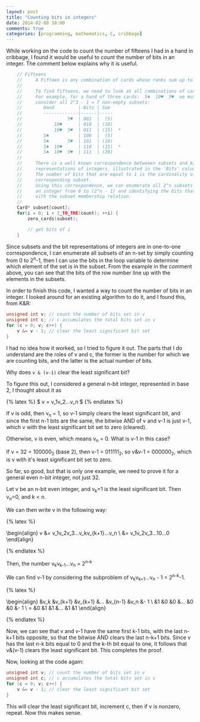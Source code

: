 ```yaml
---
layout: post
title: "Counting bits in integers"
date: 2014-02-08 18:00
comments: true
categories: [programming, mathematics, C, cribbage]
---
```


While working on the code to count the number of fifteens I had in a hand in cribbage, I found it would be useful to count the number of bits in an integer. The comment below explains why it is useful.

``` c
    // Fifteens
    //     A Fifteen is any combination of cards whose ranks sum up to 15.
    //
    //     To find fifteens, we need to look at all combinations of cards.
    //     For example, for a hand of three cards:  5♣  10♥  5♥  we must
    //     consider all 2^3 - 1 = 7 non-empty subsets:
    //        Hand         | Bits | Sum
    //        -------------|------|-----
    //                 5♥  | 001  |  (5)
    //            10♥      | 010  | (10)
    //            10♥  5♥  | 011  | (15)  *
    //        5♣           | 100  |  (5)
    //        5♣       5♥  | 101  | (10)
    //        5♣  10♥      | 110  | (15)  *
    //        5♣  10♥  5♥  | 111  | (20)
    //
    //     There is a well known correspondence betweeen subsets and binary
    //     representations of integers, illustrated in the 'Bits' column above.
    //     The number of bits that are equal to 1 is the cardinality of the 
    //     corresponding subset.
    //     Using this correspondence, we can enumerate all 2^n subsets by looping
    //     an integer from 0 to (2^n - 1) and identifying the bits that are one
    //     with the subset membership relation.
    //
    Card* subset[count];
    for(i = 0; i < 2_TO_THE(count); ++i) {
        zero_cards(subset);

        // get bits of i
    }
```

Since subsets and the bit representations of integers are in one-to-one correspondence, I can enumerate all subsets of an n-set by simply counting from 0 to 2<sup>n</sup>-1, then I can use the bits in the loop variable to determine which element of the set is in the subset. From the example in the comment above, you can see that the bits of the row number line up with the elements in the subsets.

In order to finish this code, I wanted a way to count the number of bits in an integer. I looked around for an existing algorithm to do it, and I found this, from K&R:

``` c
unsigned int v; // count the number of bits set in v
unsigned int c; // c accumulates the total bits set in v
for (c = 0; v; c++) {
    v &= v - 1; // clear the least significant bit set
}
```

I had no idea how it worked, so I tried to figure it out. The parts that I do understand are the roles of v and c, the former is the number for which we are counting bits, and the latter is the actual number of bits.

Why does `v & (v-1)` clear the least significant bit?

To figure this out, I considered a general n-bit integer, represented in base 2, I thought about it as 

{% latex %}
$ v = v_1v_2...v_n $
{% endlatex %}

If v is odd, then v<sub>n</sub> = 1, so v-1 simply clears the least significant bit, and since the first n-1 bits are the same, the bitwise AND of v and v-1 is just v-1, which v with the least significant bit set to zero (cleared).

Otherwise, v is even, which means v<sub>n</sub> = 0. What is v-1 in this case?

If v = 32 = 100000<sub>2</sub> (base 2), then v-1 = 011111<sub>2</sub>, so v&v-1 = 000000<sub>2</sub>, which is v with it's least significant bit set to zero.

So far, so good, but that is only one example, we need to prove it for a general even n-bit integer, not just 32.

Let v be an n-bit even integer, and v<sub>k</sub>=1 is the least significant bit. Then v<sub>n</sub>=0, and k < n.

We can then write v in the following way:

{% latex %}

\begin{align}
  v &= v_1v_2v_3...v_kv_{k+1}...v_n
\\  &= v_1v_2v_3...10...0
\end{align}

{% endlatex %}


Then, the number v<sub>k</sub>v<sub>k-1</sub>...v<sub>n</sub> = 2<sup>n-k</sup>

We can find v-1 by considering the subproblem of v<sub>k</sub>v<sub>k+1</sub>...v<sub>n</sub> - 1 = 2<sup>n-k</sup>-1.

{% latex %}

\begin{align}
    &v_k &v_{k+1} &v_{k+1} &... &v_{n-1} &v_n &- 1
\\  &1   &0       &0       &... &0       &0   &- 1
\\ =  &0   &1       &1       &... &1       &1
\end{align}
 
{% endlatex %}

Now, we can see that v and v-1 have the same first k-1 bits, with the last n-k+1 bits opposite, so that the bitwise AND clears the last n-k+1 bits. Since v has the last n-k bits equal to 0 and the k-th bit equal to one, it follows that v&(v-1) clears the least significant bit. This completes the proof.

Now, looking at the code again:

``` c
unsigned int v; // count the number of bits set in v
unsigned int c; // c accumulates the total bits set in v
for (c = 0; v; c++) {
    v &= v - 1; // clear the least significant bit set
}
```

This will clear the least significant bit, increment c, then if v is nonzero, repeat. Now this makes sense.

